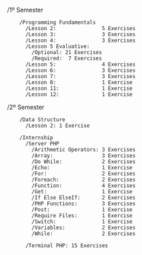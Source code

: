    /1º Semester
      
        /Programming Fundamentals
          /Lesson 2:               5 Exercises
          /Lesson 3:               3 Exercises
          /Lesson 4:               3 Exercises
          /Lesson 5 Evaluative:
            /Optional: 21 Exercises
            /Required:  7 Exercises
          /Lesson 5:               4 Exercises
          /Lesson 6:               3 Exercises
          /Lesson 7:               3 Exercises
          /Lesson 8:               1 Exercise
          /Lesson 11:              1 Exercise
          /Lesson 12:              1 Exercise

   /2º Semester
   
        /Data Structure
          /Lesson 2: 1 Exercise

        /Internship
          /Server PHP
            /Arithmetic Operators: 3 Exercises
            /Array:                3 Exercises
            /Do While:             2 Exercises
            /Echo:                 1 Exercise
            /For:                  2 Exercises
            /Foreach:              2 Exercises
            /Function:             4 Exercises
            /Get:                  1 Exercise
            /If Else ElseIf:       2 Exercises
            /PHP Functions:        3 Exercises
            /Post:                 1 Exercise
            /Require Files:        1 Exercise
            /Switch:               1 Exercise
            /Variables:            2 Exercises
            /While:                2 Exercises

          /Terminal PHP: 15 Exercises
